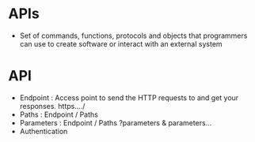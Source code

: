 # APIs
  - Set of commands, functions, protocols and objects that programmers can use to create software or interact with an external system

# API
  - Endpoint : Access point to send the HTTP requests to and get your responses. https..../
  - Paths : Endpoint / Paths
  - Parameters : Endpoint / Paths ?parameters & parameters...
  - Authentication
